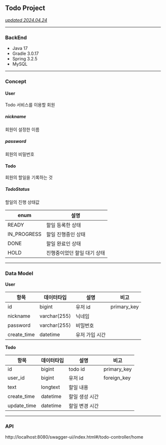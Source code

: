 ## Todo Project

<U>*updated 2024.04.24*</U>

---

### BackEnd
- Java 17
- Gradle 3.0.17
- Spring 3.2.5
- MySQL

---

### Concept
#### User
Todo 서비스를 이용할 회원

##### nickname
회원이 설정한 이름

##### password
회원의 비밀번호

#### Todo
회원의 할일을 기록하는 것

##### TodoStatus
할일의 진행 상태값

| enum        | 설명              | 
|-------------|-----------------|
| READY       | 할일 등록한 상태       | 
| IN_PROGRESS | 할일 진행중인 상태      |
| DONE        | 할일 완료인 상태       | 
| HOLD        | 진행중이었던 할일 대기 상태 | 

---

### Data Model
**User**

| 항목          | 데이터타입        | 설명       | 비고          |
|-------------|--------------|----------|-------------|
| id          | bigint       | 유저 id    | primary_key |
| nickname    | varchar(255) | 닉네임      |             |
| password    | varchar(255) | 비밀번호     |             |
| create_time | datetime     | 유저 가입 시간 |             |

**Todo**

| 항목          | 데이터타입    | 설명       | 비고          |
|-------------|----------|----------|-------------|
| id          | bigint   | todo id  | primary_key |
| user_id     | bigint   | 유저 id    | foreign_key |
| text        | longtext | 할일 내용    |             |
| create_time | datetime | 할일 생성 시간 |             |
| update_time | datetime | 할일 변경 시간 |             |
---

### API
http://localhost:8080/swagger-ui/index.html#/todo-controller/home